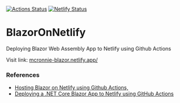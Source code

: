 [![Actions Status](https://github.com/mcronnie-dev/BlazorOnNetlify/workflows/BlazorOnNetlify/badge.svg)](https://github.com/mcronnie-dev/BlazorOnNetlify/actions)
[![Netlify Status](https://api.netlify.com/api/v1/badges/4fab438a-8ebc-4703-99c4-c03de4655993/deploy-status)](https://app.netlify.com/sites/vibrant-lewin-3a45b8/deploys)

# BlazorOnNetlify
Deploying Blazor Web Assembly App to Netlify using Github Actions

Visit link: [mcronnie-blazor.netlify.app/](https://mcronnie-blazor.netlify.app/)

### References
* [Hosting Blazor on Netlify using Github Actions,](https://dev.to/ramhemasri/hosting-blazor-on-netlify-using-github-actions-part-3-of-series-3939)
* [Deploying a .NET Core Blazor App to Netlify using GitHub Actions](https://exceptionnotfound.net/deploying-a-net-core-blazor-app-to-netlify-using-github-actions/)

